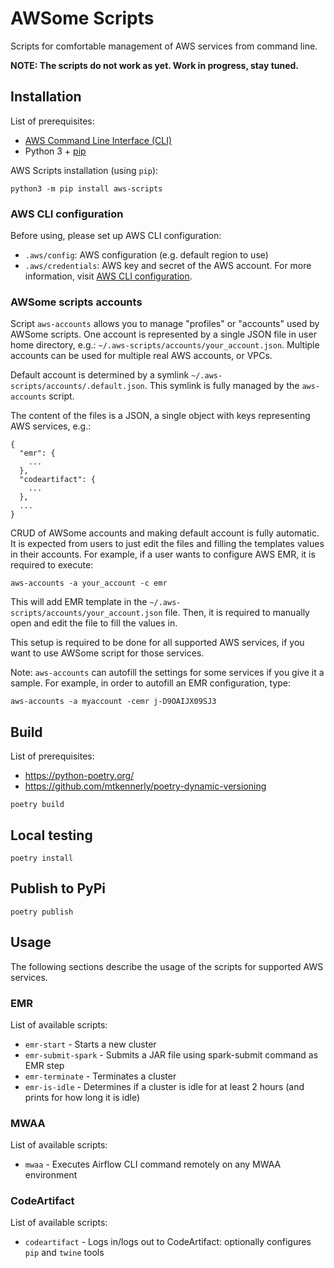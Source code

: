 # AWSome Scripts

Scripts for comfortable management of AWS services from command line.

**NOTE: The scripts do not work as yet. Work in progress, stay tuned.**

## Installation

List of prerequisites:

- [AWS Command Line Interface (CLI)][cli-install]
- Python 3 + [pip][pip]

AWS Scripts installation (using `pip`):

```
python3 -m pip install aws-scripts
```

### AWS CLI configuration

Before using, please set up AWS CLI configuration:

- `.aws/config`: AWS configuration (e.g. default region to use)
- `.aws/credentials`: AWS key and secret of the AWS account. 
  For more information, visit [AWS CLI configuration][cli-config].

### AWSome scripts accounts

Script `aws-accounts` allows you to manage "profiles" or "accounts" used by AWSome scripts.
One account is represented by a single JSON file in user home directory,
e.g.: `~/.aws-scripts/accounts/your_account.json`. Multiple accounts can be used for multiple real AWS accounts,
or VPCs.

Default account is determined by a symlink `~/.aws-scripts/accounts/.default.json`. This symlink is fully managed
by the `aws-accounts` script.

The content of the files is a JSON, a single object with keys representing AWS services, e.g.:

```
{
  "emr": {
    ...
  },
  "codeartifact": {
    ...
  },
  ...
}
```

CRUD of AWSome accounts and making default account is fully automatic. It is expected from users to just
edit the files and filling the templates values in their accounts. For example, if a user wants to configure AWS EMR,
it is required to execute:

```
aws-accounts -a your_account -c emr
```

This will add EMR template in the `~/.aws-scripts/accounts/your_account.json` file. Then, it is required to manually
open and edit the file to fill the values in.

This setup is required to be done for all supported AWS services, if you want to use AWSome script for those
services.

Note: `aws-accounts` can autofill the settings for some services if you give it a sample. For example, in order to
autofill an EMR configuration, type:

```
aws-accounts -a myaccount -cemr j-D9OAIJX09SJ3
```

## Build

List of prerequisites:

- https://python-poetry.org/
- https://github.com/mtkennerly/poetry-dynamic-versioning

```
poetry build
```

## Local testing

```
poetry install
```

## Publish to PyPi

```
poetry publish
```

## Usage

The following sections describe the usage of the scripts for supported AWS services.

### EMR

List of available scripts:

- `emr-start` - Starts a new cluster
- `emr-submit-spark` - Submits a JAR file using spark-submit command as EMR step
- `emr-terminate` - Terminates a cluster
- `emr-is-idle` - Determines if a cluster is idle for at least 2 hours (and prints for how long it is idle)

### MWAA

List of available scripts:

- `mwaa` - Executes Airflow CLI command remotely on any MWAA environment

### CodeArtifact

List of available scripts:

- `codeartifact` - Logs in/logs out to CodeArtifact: optionally configures `pip` and `twine` tools




[cli-install]: https://docs.aws.amazon.com/cli/latest/userguide/cli-chap-install.html
[cli-config]: https://docs.aws.amazon.com/cli/latest/userguide/cli-configure-files.html
[pip]: https://packaging.python.org/tutorials/installing-packages/